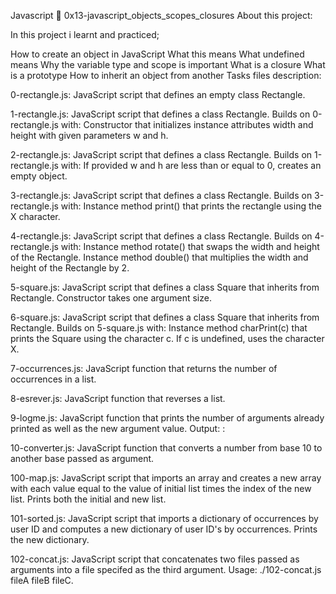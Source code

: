 Javascript 📃 0x13-javascript_objects_scopes_closures About this project:

In this project i learnt and practiced;

How to create an object in JavaScript
What this means
What undefined means
Why the variable type and scope is important
What is a closure
What is a prototype
How to inherit an object from another
Tasks files description:

0-rectangle.js: JavaScript script that defines an empty class Rectangle.

1-rectangle.js: JavaScript script that defines a class Rectangle. Builds on 0-rectangle.js with:
    Constructor that initializes instance attributes width and height with given parameters w and h.

2-rectangle.js: JavaScript script that defines a class Rectangle. Builds on 1-rectangle.js with:
    If provided w and h are less than or equal to 0, creates an empty object.

3-rectangle.js: JavaScript script that defines a class Rectangle. Builds on 3-rectangle.js with:
    Instance method print() that prints the rectangle using the X character.

4-rectangle.js: JavaScript script that defines a class Rectangle. Builds on 4-rectangle.js with:
    Instance method rotate() that swaps the width and height of the Rectangle.
    Instance method double() that multiplies the width and height of the Rectangle by 2.

5-square.js: JavaScript script that defines a class Square that inherits from Rectangle.
    Constructor takes one argument size.

6-square.js: JavaScript script that defines a class Square that inherits from Rectangle. Builds on 5-square.js with:
    Instance method charPrint(c) that prints the Square using the character c.
    If c is undefined, uses the character X.

7-occurrences.js: JavaScript function that returns the number of occurrences in a list.

8-esrever.js: JavaScript function that reverses a list.

9-logme.js: JavaScript function that prints the number of arguments already printed as well as the new argument value.
    Output: <number arguments already printed>: <current argument value>

10-converter.js: JavaScript function that converts a number from base 10 to another base passed as argument.

100-map.js: JavaScript script that imports an array and creates a new array with each value equal to the value of initial list times the index of the new list.
    Prints both the initial and new list.

101-sorted.js: JavaScript script that imports a dictionary of occurrences by user ID and computes a new dictionary of user ID's by occurrences.
    Prints the new dictionary.

102-concat.js: JavaScript script that concatenates two files passed as arguments into a file specifed as the third argument.
    Usage: ./102-concat.js fileA fileB fileC.

